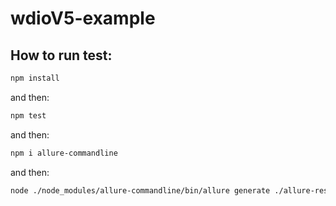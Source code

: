 # wdioV5-example

## How to run test: 

```bash
npm install
```

and then:

```bash
npm test
```

and then:

```bash
npm i allure-commandline
```

and then:

```bash
node ./node_modules/allure-commandline/bin/allure generate ./allure-results && allure open
```
